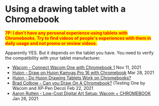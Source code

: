 # Using a drawing tablet with a Chromebook

<mark style="color:red;">**7P: I don't have any personal experience using tablets with Chromebooks. Try to find videos of people's experiences with them in daily usage and not promo or review videos.**</mark>&#x20;

Apparently YES. But it depends on the tablet you have. You need to verify the compatibility with your tablet manufacturer.

* [Wacom - Connect Wacom One with Chromebook 1](https://www.youtube.com/watch?v=6-TQN7S0yes) Nov 11, 2021
* [Huion - Draw on Huion Kamvas Pro 16 with Chromebook](https://www.youtube.com/watch?v=twoB3GBHTSM) Mar 28, 2021&#x20;
* [Huion - Do Huion Drawing Tablets Work on Chromebooks?](https://store.huion.com/posts/do-huion-drawing-tablets-work-on-chromebooks) &#x20;
* [Brad Colbow - Can you Draw On A Chromebook?](https://www.youtube.com/watch?v=dWvY7pwVrBA) (Testing One by Wacom and XP-Pen Deco) Feb 22, 2021
* [Aaron Rutten - Low-Cost Digital Art Setup: Wacom + CHROMEBOOK](https://www.youtube.com/watch?v=O7ciUtNE\_uw) Jan 26, 2021&#x20;

